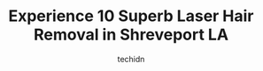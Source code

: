 ---
layout: ampstory
image: https://i0.wp.com/www.depkes.org/wp-content/uploads/2023/06/laser-hair-removal-0-in-shreveport-la-1685855348.png?resize=640,853
author: techidn
featured: false
description: Discover the impressive array of Laser Hair Removal options in Shreveport LA, where you can find 10 of the largest Laser Hair Removal establishments in the area. From renowned classics to hi
title: Experience 10 Superb Laser Hair Removal in Shreveport LA
cover:
   title: Experience 10 Superb Laser Hair Removal in Shreveport LA
   subtitle: Rickpate
   background: https://www.depkes.org/wp-content/uploads/2023/06/laser-hair-removal-0-in-shreveport-la-1685855348.png

pages: 
 - layout: thirds
   top: <h1>#1 Spa Concepts Salon & Spa</h1>
   bottom: "<p>I was looking for something completely unexpected but an activity my husband enjoy for his birthday yesterday. The day before I went in and the lady helped me figure out </p>"
   background: https://www.depkes.org/wp-content/uploads/2023/06/laser-hair-removal-1-in-shreveport-la-1685855348.jpeg
   backgroundblur: true
 - layout: thirds
   top: <h1>#2 Ark-La-Tex Dermatology - Shreveport</h1>
   bottom: "<p>Dr Clemons is just amazing. She actually listened to my issues. And helped me with them that day , that office visit.  She is good at what she does. And I would highly re</p>"
   background: https://www.depkes.org/wp-content/uploads/2023/06/laser-hair-removal-2-in-shreveport-la-1685855348.jpeg
   cta:
      link: https://www.depkes.org/blog/experience-10-superb-laser-hair-removal-in-shreveport-la/
      text: Experience 10 Superb Laser Hair Removal in Shreveport LA
 - layout: thirds
   top: <h1>#3 Dr. Catherine Vanderloos</h1>
   bottom: "<p>460 Ashley Ridge Blvd # 200, Shreveport, LA 71106, United States</p>"
   background: https://www.depkes.org/wp-content/uploads/2023/06/laser-hair-removal-3-in-shreveport-la-1685855349.jpeg
   cta:
      link: https://www.depkes.org/blog/experience-10-superb-laser-hair-removal-in-shreveport-la/
      text: Experience 10 Superb Laser Hair Removal in Shreveport LA
 - layout: thirds
   top: <h1>#4 Spa Concepts Salon & Spa</h1>
   bottom: "<p>6535 Youree Dr Suite 407, Shreveport, LA 71105, United States</p>"
   background: https://images.unsplash.com/photo-1557672172-298e090bd0f1?ixlib=rb-4.0.3&ixid=MnwxMjA3fDB8MHxwaG90by1wYWdlfHx8fGVufDB8fHx8&auto=format&fit=crop&w=640&h=853&q=80
   cta:
      link: https://www.depkes.org/blog/experience-10-superb-laser-hair-removal-in-shreveport-la/
      text: Experience 10 Superb Laser Hair Removal in Shreveport LA
 - layout: thirds
   top: <h1>#5 Bella Rheaux Skincare</h1>
   bottom: "<p>460 Ashley Ridge Blvd #400, Shreveport, LA 71106, United States</p>"
   background: https://images.unsplash.com/photo-1613843873231-1447db182f97?ixlib=rb-4.0.3&ixid=MnwxMjA3fDB8MHxwaG90by1wYWdlfHx8fGVufDB8fHx8&auto=format&fit=crop&w=640&h=853&q=80
   cta:
      link: https://www.depkes.org/blog/experience-10-superb-laser-hair-removal-in-shreveport-la/
      text: Experience 10 Superb Laser Hair Removal in Shreveport LA
 - layout: thirds
   top: <h1>#6 The Wall Center for Plastic Surgery</h1>
   bottom: "<p>8600 Fern Ave, Shreveport, LA 71105, United States</p>"
   background: https://images.unsplash.com/photo-1608411404720-c8f0417bcdba?ixlib=rb-4.0.3&ixid=MnwxMjA3fDB8MHxwaG90by1wYWdlfHx8fGVufDB8fHx8&auto=format&fit=crop&w=640&h=853&q=80
   cta:
      link: https://www.depkes.org/blog/experience-10-superb-laser-hair-removal-in-shreveport-la/
      text: Experience 10 Superb Laser Hair Removal in Shreveport LA
 - layout: thirds
   top: <h1>#7 Haus of Beaute</h1>
   bottom: "<p>2459 E 70th St Suite 5, Shreveport, LA 71105, United States</p>"
   background: https://images.unsplash.com/photo-1580610447943-1bfbef5efe07?ixlib=rb-4.0.3&ixid=MnwxMjA3fDB8MHxwaG90by1wYWdlfHx8fGVufDB8fHx8&auto=format&fit=crop&w=640&h=853&q=80
   cta:
      link: https://www.depkes.org/blog/experience-10-superb-laser-hair-removal-in-shreveport-la/
      text: Experience 10 Superb Laser Hair Removal in Shreveport LA
 - layout: thirds
   middle: Continue reading...
   background: https://images.unsplash.com/photo-1536745287225-21d689278fd1?ixlib=rb-4.0.3&ixid=MnwxMjA3fDB8MHxwaG90by1wYWdlfHx8fGVufDB8fHx8&auto=format&fit=crop&w=640&h=853&q=80
   cta:
      link: https://www.depkes.org/blog/experience-10-superb-laser-hair-removal-in-shreveport-la/
      text: Experience 10 Superb Laser Hair Removal in Shreveport LA
      
---